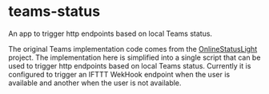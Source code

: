 # teams-status
An app to trigger http endpoints based on local Teams status.

The original Teams implementation code comes from the [OnlineStatusLight](https://github.com/miscalencu/OnlineStatusLight/blob/main/OnlineStatusLight.Application/MicrosoftTeamsService.cs) project. The implementation here is simplified into a single script that can be used to trigger http endpoints based on local Teams status. Currently it is configured to trigger an IFTTT WekHook endpoint when the user is available and another when the user is not available.